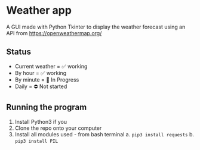 # Weather app
A GUI made with Python Tkinter to display the weather forecast using an API from https://openweathermap.org/

<h2>Status</h2>

* Current weather = ✅  working
* By hour = ✅  working
* By minute = 🚧 In Progress
* Daily = ⛔ Not started

<h2> Running the program </h2>

1. Install Python3 if you
2. Clone the repo onto your computer
3. Install all modules used - from bash terminal
 a. `pip3 install requests`
 b. `pip3 install PIL`
